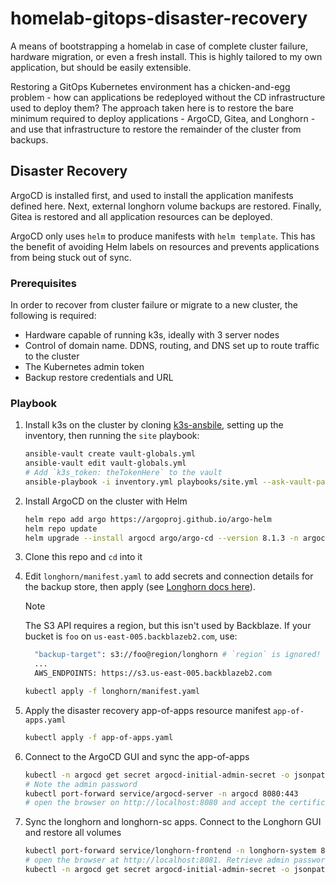 # homelab-gitops-disaster-recovery
A means of bootstrapping a homelab in case of complete cluster failure, hardware migration, or even a fresh install. This is highly tailored to my own application, but should be easily extensible. 

Restoring a GitOps Kubernetes environment has a chicken-and-egg problem - how can applications be redeployed without the CD infrastructure used to deploy them? The approach taken here is to restore the bare minimum required to deploy applications - ArgoCD, Gitea, and Longhorn - and use that infrastructure to restore the remainder of the cluster from backups. 

## Disaster Recovery 

ArgoCD is installed first, and used to install the application manifests defined here. Next, external longhorn volume backups are restored. Finally, Gitea is restored and all application resources can be deployed.

ArgoCD only uses `helm` to produce manifests with `helm template`. This has the benefit of avoiding Helm labels on resources and prevents applications from being stuck out of sync. 

### Prerequisites 

In order to recover from cluster failure or migrate to a new cluster, the following is required:

* Hardware capable of running k3s, ideally with 3 server nodes
* Control of domain name. DDNS, routing, and DNS set up to route traffic to the cluster
* The Kubernetes admin token
* Backup restore credentials and URL

### Playbook

1. Install k3s on the cluster by cloning [k3s-ansbile](https://github.com/k3s-io/k3s-ansible), setting up the inventory, then running the `site` playbook:
    ```sh
    ansible-vault create vault-globals.yml
    ansible-vault edit vault-globals.yml 
    # Add `k3s_token: theTokenHere` to the vault
    ansible-playbook -i inventory.yml playbooks/site.yml --ask-vault-pass -e @vault-globals.yml
    ```
1. Install ArgoCD on the cluster with Helm
    ```sh
    helm repo add argo https://argoproj.github.io/argo-helm
    helm repo update
    helm upgrade --install argocd argo/argo-cd --version 8.1.3 -n argocd --create-namespace
    ```
1. Clone this repo and `cd` into it
1. Edit `longhorn/manifest.yaml` to add secrets and connection details for the backup store, then apply  (see [Longhorn docs here](https://longhorn.io/docs/1.9.0/snapshots-and-backups/backup-and-restore/set-backup-target/#set-the-default-backup-target-using-a-manifest-yaml-file)). 

    > [!NOTE]  
    > The S3 API requires a region, but this isn't used by Backblaze. If your bucket is `foo` on `us-east-005.backblazeb2.com`, use:
    >   ```sh
    >     "backup-target": s3://foo@region/longhorn # `region` is ignored!
    >     ...
    >     AWS_ENDPOINTS: https://s3.us-east-005.backblazeb2.com
    
    ```sh
    kubectl apply -f longhorn/manifest.yaml
    ```
1. Apply the disaster recovery app-of-apps resource manifest `app-of-apps.yaml`
    ```sh
    kubectl apply -f app-of-apps.yaml
    ```
1. Connect to the ArgoCD GUI and sync the app-of-apps
    ```sh
    kubectl -n argocd get secret argocd-initial-admin-secret -o jsonpath="{.data.password}" | base64 -d
    # Note the admin password
    kubectl port-forward service/argocd-server -n argocd 8080:443
    # open the browser on http://localhost:8080 and accept the certificate
    ```
1. Sync the longhorn and longhorn-sc apps. Connect to the Longhorn GUI and restore all volumes
    ```sh
    kubectl port-forward service/longhorn-frontend -n longhorn-system 8081:80
    # open the browser at http://localhost:8081. Retrieve admin password with:
    kubectl -n argocd get secret argocd-initial-admin-secret -o jsonpath="{.data.password}" | base64 -d
    ```


